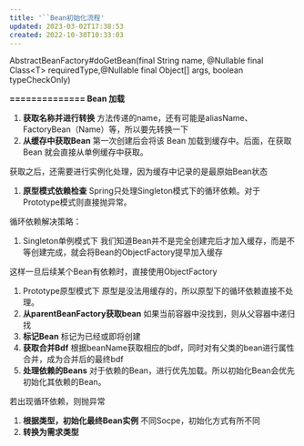 ```yaml
---
title: '``Bean初始化流程'
updated: 2023-03-02T17:38:53
created: 2022-10-30T10:33:03
---
```


AbstractBeanFactory#doGetBean(final String name, @Nullable final Class\<T\> requiredType,@Nullable final Object\[\] args, boolean typeCheckOnly)

**============== Bean 加载**
1.  **获取名称并进行转换**
方法传递的name，还有可能是aliasName、FactoryBean（Name）等，所以要先转换一下
1.  **从缓存中获取Bean**
第一次创建后会将该 Bean 加载到缓存中。后面，在获取 Bean 就会直接从单例缓存中获取。

获取之后，还需要进行实例化处理，因为缓存中记录的是最原始Bean状态
1.  **原型模式依赖检查**
Spring只处理Singleton模式下的循环依赖。对于Prototype模式则直接抛异常。

循环依赖解决策略：
1.  Singleton单例模式下
我们知道Bean并不是完全创建完后才加入缓存，而是不等创建完成，就会将Bean的ObjectFactory提早加入缓存

这样一旦后续某个Bean有依赖时，直接使用ObjectFactory
1.  Prototype原型模式下
原型是没法用缓存的，所以原型下的循环依赖直接不处理。
1.  **从parentBeanFactory获取bean**
如果当前容器中没找到，则从父容器中递归找
1.  **标记Bean**
标记为已经或即将创建
1.  **获取合并Bdf**
根据beanName获取相应的bdf，同时对有父类的bean进行属性合并，成为合并后的最终bdf
1.  **处理依赖的Beans**
对于依赖的Bean，进行优先加载。所以初始化Bean会优先初始化其依赖的Bean。

若出现循环依赖，则抛异常
1.  **根据类型，初始化最终Bean实例**
不同Socpe，初始化方式有所不同
1.  **转换为需求类型**
